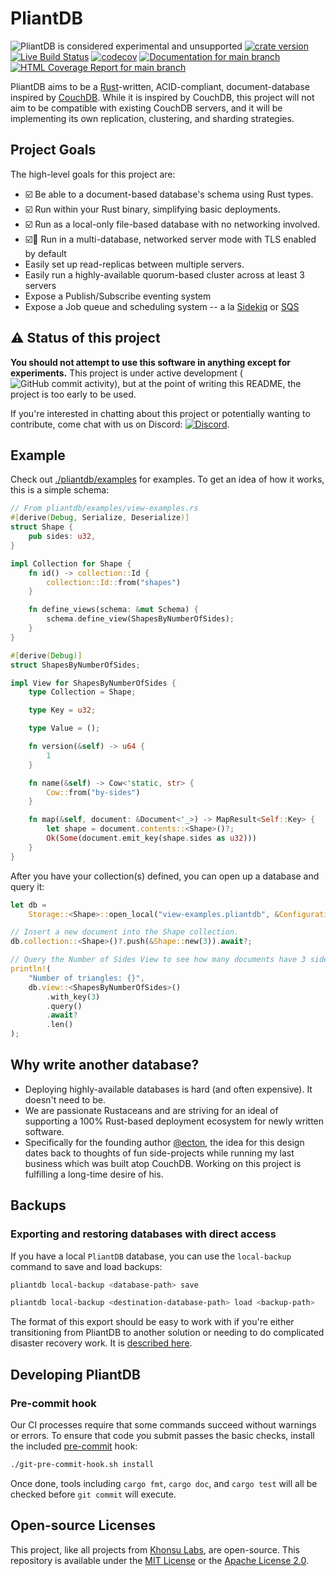 # PliantDB

![PliantDB is considered experimental and unsupported](https://img.shields.io/badge/status-experimental-blueviolet)
[![crate version](https://img.shields.io/crates/v/pliantdb.svg)](https://crates.io/crates/pliantdb)
[![Live Build Status](https://img.shields.io/github/workflow/status/khonsulabs/pliantdb/Tests/main)](https://github.com/khonsulabs/pliantdb/actions?query=workflow:Tests)
[![codecov](https://codecov.io/gh/khonsulabs/pliantdb/branch/main/graph/badge.svg)](https://codecov.io/gh/khonsulabs/pliantdb)
[![Documentation for `main` branch](https://img.shields.io/badge/docs-main-informational)](https://khonsulabs.github.io/pliantdb/main/pliantdb/)
[![HTML Coverage Report for `main` branch](https://img.shields.io/badge/coverage-report-informational)](https://khonsulabs.github.io/pliantdb/coverage/)

PliantDB aims to be a [Rust](https://rust-lang.org)-written, ACID-compliant, document-database inspired by [CouchDB](https://couchdb.apache.org/). While it is inspired by CouchDB, this project will not aim to be compatible with existing CouchDB servers, and it will be implementing its own replication, clustering, and sharding strategies.

## Project Goals

The high-level goals for this project are:

- ☑️ Be able to a document-based database's schema using Rust types.
- ☑️ Run within your Rust binary, simplifying basic deployments.
- ☑️ Run as a local-only file-based database with no networking involved.
- ☑️🚧 Run in a multi-database, networked server mode with TLS enabled by default
- Easily set up read-replicas between multiple servers.
- Easily run a highly-available quorum-based cluster across at least 3 servers
- Expose a Publish/Subscribe eventing system
- Expose a Job queue and scheduling system -- a la [Sidekiq](https://sidekiq.org/) or [SQS](https://aws.amazon.com/sqs/)

## ⚠️ Status of this project

**You should not attempt to use this software in anything except for experiments.** This project is under active development (![GitHub commit activity](https://img.shields.io/github/commit-activity/m/khonsulabs/pliantdb)), but at the point of writing this README, the project is too early to be used.

If you're interested in chatting about this project or potentially wanting to contribute, come chat with us on Discord: [![Discord](https://img.shields.io/discord/578968877866811403)](https://discord.khonsulabs.com/).

## Example

Check out [./pliantdb/examples](./pliantdb/examples) for examples. To get an idea of how it works, this is a simple schema:

```rust
// From pliantdb/examples/view-examples.rs
#[derive(Debug, Serialize, Deserialize)]
struct Shape {
    pub sides: u32,
}

impl Collection for Shape {
    fn id() -> collection::Id {
        collection::Id::from("shapes")
    }

    fn define_views(schema: &mut Schema) {
        schema.define_view(ShapesByNumberOfSides);
    }
}

#[derive(Debug)]
struct ShapesByNumberOfSides;

impl View for ShapesByNumberOfSides {
    type Collection = Shape;

    type Key = u32;

    type Value = ();

    fn version(&self) -> u64 {
        1
    }

    fn name(&self) -> Cow<'static, str> {
        Cow::from("by-sides")
    }

    fn map(&self, document: &Document<'_>) -> MapResult<Self::Key> {
        let shape = document.contents::<Shape>()?;
        Ok(Some(document.emit_key(shape.sides as u32)))
    }
}
```

After you have your collection(s) defined, you can open up a database and query it:

```rust
let db =
    Storage::<Shape>::open_local("view-examples.pliantdb", &Configuration::default()).await?;

// Insert a new document into the Shape collection.
db.collection::<Shape>()?.push(&Shape::new(3)).await?;

// Query the Number of Sides View to see how many documents have 3 sides.
println!(
    "Number of triangles: {}",
    db.view::<ShapesByNumberOfSides>()
        .with_key(3)
        .query()
        .await?
        .len()
);
```

## Why write another database?

- Deploying highly-available databases is hard (and often expensive). It doesn't need to be.
- We are passionate Rustaceans and are striving for an ideal of supporting a 100% Rust-based deployment ecosystem for newly written software.
- Specifically for the founding author [@ecton](https://github.com/ecton), the idea for this design dates back to thoughts of fun side-projects while running my last business which was built atop CouchDB. Working on this project is fulfilling a long-time desire of his.

## Backups

### Exporting and restoring databases with direct access

If you have a local `PliantDB` database, you can use the `local-backup` command to save and load backups:

```sh
pliantdb local-backup <database-path> save
```

```sh
pliantdb local-backup <destination-database-path> load <backup-path>
```

The format of this export should be easy to work with if you're either transitioning from PliantDB to another solution or needing to do complicated disaster recovery work. It is [described here](https://khonsulabs.github.io/pliantdb/main/pliantdb/local/backup/enum.Command.html#variant.Save).

## Developing PliantDB

### Pre-commit hook

Our CI processes require that some commands succeed without warnings or errors. To ensure that code you submit passes the basic checks, install the included [pre-commit](./git-pre-commit-hook.sh) hook:

```bash
./git-pre-commit-hook.sh install
```

Once done, tools including `cargo fmt`, `cargo doc`, and `cargo test` will all be checked before `git commit` will execute.

## Open-source Licenses

This project, like all projects from [Khonsu Labs](https://khonsulabs.com/), are open-source. This repository is available under the [MIT License](./LICENSE-MIT) or the [Apache License 2.0](./LICENSE-APACHE).

